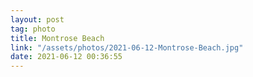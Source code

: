 ```yaml
---
layout: post
tag: photo
title: Montrose Beach
link: "/assets/photos/2021-06-12-Montrose-Beach.jpg"
date: 2021-06-12 00:36:55
---
```

